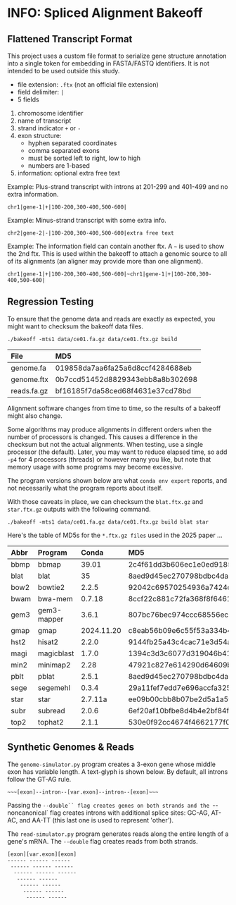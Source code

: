 INFO: Spliced Alignment Bakeoff
===============================

## Flattened Transcript Format ##

This project uses a custom file format to serialize gene structure annotation
into a single token for embedding in FASTA/FASTQ identifiers. It is not
intended to be used outside this study.

- file extension: `.ftx` (not an official file extension)
- field delimiter: `|`
- 5 fields

1. chromosome identifier
2. name of transcript
3. strand indicator `+` or `-`
4. exon structure:
	- hyphen separated coordinates
	- comma separated exons
	- must be sorted left to right, low to high
	- numbers are 1-based
5. information: optional extra free text

Example: Plus-strand transcript with introns at 201-299 and 401-499 and no
extra information.

```
chr1|gene-1|+|100-200,300-400,500-600|
```

Example: Minus-strand transcript with some extra info.

```
chr2|gene-2|-|100-200,300-400,500-600|extra free text
```

Example: The information field can contain another ftx. A `~` is used to show
the 2nd ftx. This is used within the bakeoff to attach a genomic source to all
of its alignments (an aligner may provide more than one alignment).

```
chr1|gene-1|+|100-200,300-400,500-600|~chr1|gene-1|+|100-200,300-400,500-600|
```

## Regression Testing ##

To ensure that the genome data and reads are exactly as expected, you might
want to checksum the bakeoff data files.

```
./bakeoff -mts1 data/ce01.fa.gz data/ce01.ftx.gz build
```

| File        | MD5
|:------------|:---------------------------------
| genome.fa   | 019858da7aa6fa25a6d8ccf4284688eb
| genome.ftx  | 0b7ccd51452d8829343ebb8a8b302698
| reads.fa.gz | bf16185f7da58ced68f4631e37cd78bd


Alignment software changes from time to time, so the results of a bakeoff might
also change.

Some algorithms may produce alignments in different orders when the number of
processors is changed. This causes a difference in the checksum but not the
actual alignments. When testing, use a single processor (the default). Later,
you may want to reduce elapsed time, so add `-p4` for 4 processors (threads) or
however many you like, but note that memory usage with some programs may become
excessive.

The program versions shown below are what `conda env export` reports, and not
necessarily what the program reports about itself.

With those caveats in place, we can checksum the `blat.ftx.gz` and
`star.ftx.gz` outputs with the following command.

```
./bakeoff -mts1 data/ce01.fa.gz data/ce01.ftx.gz build blat star
```

Here's the table of MD5s for the `*.ftx.gz files` used in the 2025 paper ...

| Abbr | Program     | Conda      | MD5
|:-----|:------------|:-----------|:--------------------------------
| bbmp | bbmap       | 39.01      | 2c4f61dd3b606ec1e0ed91852ad6aaa9
| blat | blat        | 35         | 8aed9d45ec270798bdbc4da5a7bb66f8
| bow2 | bowtie2     | 2.2.5      | 92042c69570254936a7424ccf5851355
| bwam | bwa-mem     | 0.7.18     | 8ccf22c881c72fa368f8f646150cbebc
| gem3 | gem3-mapper | 3.6.1      | 807bc76bec974ccc68556ece73c4c0f7
| gmap | gmap        | 2024.11.20 | c8eab56b09e6c55f53a334b4dd470a5c
| hst2 | hisat2      | 2.2.0      | 9144fb25a43c4cac71e3d54a8db466a9
| magi | magicblast  | 1.7.0      | 1394c3d3c6077d319046b41ebd8d093e
| min2 | minimap2    | 2.28       | 47921c827e614290d64609b7275a9aba
| pblt | pblat       | 2.5.1      | 8aed9d45ec270798bdbc4da5a7bb66f8
| sege | segemehl    | 0.3.4      | 29a11fef7edd7e696accfa325076a638
| star | star        | 2.7.11a    | ee09b00cbb8b07be2d5a1a5fa28d6ae1
| subr | subread     | 2.0.6      | 6ef20af10bfbe8d4b4e2bf84fe62e86f
| top2 | tophat2     | 2.1.1      | 530e0f92cc4674f4662177f01826fa30

## Synthetic Genomes & Reads ##

The `genome-simulator.py` program creates a 3-exon gene whose middle exon has
variable length. A text-glyph is shown below. By default, all introns follow
the GT-AG rule.

```
~~~[exon]--intron--[var.exon]--intron--[exon]~~~
```

Passing the `--double`` flag creates genes on both strands and the
`--noncanonical` flag creates introns with additional splice sites: GC-AG,
AT-AC, and AA-TT (this last one is used to represent 'other').

The `read-simulator.py` program generates reads along the entire length of a
gene's mRNA. The `--double` flag creates reads from both strands.

```
[exon][var.exon][exon]
------ ------ ------
 ------ ------ ------
  ------ ------ ------
   ------ ------
    ------ ------
     ------ ------
      ------ ------
```
